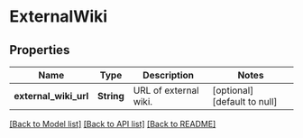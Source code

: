 # ExternalWiki

## Properties
Name | Type | Description | Notes
------------ | ------------- | ------------- | -------------
**external_wiki_url** | **String** | URL of external wiki. | [optional] [default to null]

[[Back to Model list]](../README.md#documentation-for-models) [[Back to API list]](../README.md#documentation-for-api-endpoints) [[Back to README]](../README.md)


